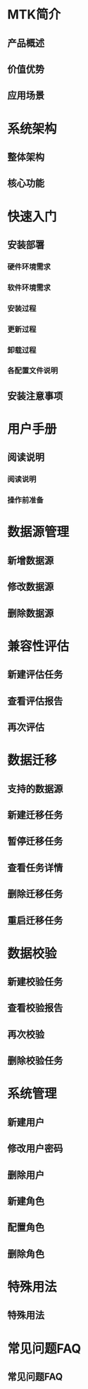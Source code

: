 # MTK简介
## 产品概述
## 价值优势
## 应用场景
# 系统架构
## 整体架构
## 核心功能
# 快速入门
## 安装部署
### 硬件环境需求
### 软件环境需求
### 安装过程
### 更新过程
### 卸载过程
### 各配置文件说明
## 安装注意事项
# 用户手册
## 阅读说明
### 阅读说明
### 操作前准备
# 数据源管理
## 新增数据源
## 修改数据源
## 删除数据源
# 兼容性评估
## 新建评估任务
## 查看评估报告
## 再次评估
# 数据迁移
## 支持的数据源
## 新建迁移任务
## 暂停迁移任务
## 查看任务详情
## 删除迁移任务
## 重启迁移任务
# 数据校验
## 新建校验任务
## 查看校验报告
## 再次校验
## 删除校验任务
# 系统管理
## 新建用户
## 修改用户密码
## 删除用户
## 新建角色
## 配置角色
## 删除角色
# 特殊用法
## 特殊用法
# 常见问题FAQ
## 常见问题FAQ